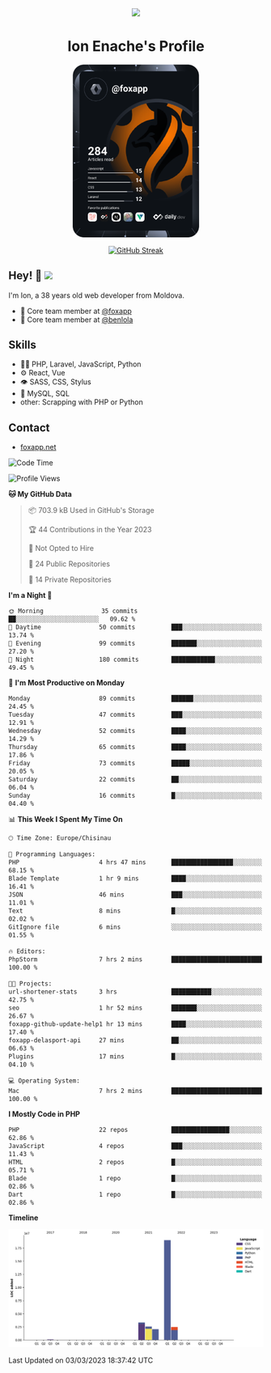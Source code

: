 <div id="header" align="center">
  <img src="https://media.giphy.com/media/M9gbBd9nbDrOTu1Mqx/giphy.gif" width="100"/>
	<h1>Ion Enache's Profile</h1>
</div>
<div align="center">
	<a href="https://app.daily.dev/foxapp"><img src="https://github.com/foxapp/foxapp/blob/master/devcard.svg" width="250" alt="Ion Enache's Dev Card"/></a>
</div>


<div align="center">
	
[![GitHub Streak](http://github-readme-streak-stats.herokuapp.com?user=foxapp&hide_border=true&date_format=M%20j%5B%2C%20Y%5D)](https://git.io/streak-stats)
	
</div>


## Hey! 👋 <img src="https://media.giphy.com/media/hvRJCLFzcasrR4ia7z/giphy.gif" width="30px"/>
I'm Ion, a 38 years old web developer from Moldova.


- 👥 Core team member at [@foxapp](https://github.com/foxapp)
- 👥 Core team member at [@benlola](https://github.com/benlola)

## Skills
- 👨‍💻 PHP, Laravel, JavaScript, Python
- ⚙️ React, Vue
- 👁️ SASS, CSS, Stylus
- 💽 MySQL, SQL
- other: Scrapping with PHP or Python

## Contact
- [foxapp.net](https://www.foxapp.net)

<!--START_SECTION:waka-->
![Code Time](http://img.shields.io/badge/Code%20Time-1%2C239%20hrs%2044%20mins-blue)

![Profile Views](http://img.shields.io/badge/Profile%20Views-0-blue)

**🐱 My GitHub Data** 

> 📦 703.9 kB Used in GitHub's Storage 
 > 
> 🏆 44 Contributions in the Year 2023
 > 
> 🚫 Not Opted to Hire
 > 
> 📜 24 Public Repositories 
 > 
> 🔑 14 Private Repositories 
 > 
**I'm a Night 🦉** 

```text
🌞 Morning                35 commits          ██░░░░░░░░░░░░░░░░░░░░░░░   09.62 % 
🌆 Daytime                50 commits          ███░░░░░░░░░░░░░░░░░░░░░░   13.74 % 
🌃 Evening                99 commits          ███████░░░░░░░░░░░░░░░░░░   27.20 % 
🌙 Night                  180 commits         ████████████░░░░░░░░░░░░░   49.45 % 
```
📅 **I'm Most Productive on Monday** 

```text
Monday                   89 commits          ██████░░░░░░░░░░░░░░░░░░░   24.45 % 
Tuesday                  47 commits          ███░░░░░░░░░░░░░░░░░░░░░░   12.91 % 
Wednesday                52 commits          ████░░░░░░░░░░░░░░░░░░░░░   14.29 % 
Thursday                 65 commits          ████░░░░░░░░░░░░░░░░░░░░░   17.86 % 
Friday                   73 commits          █████░░░░░░░░░░░░░░░░░░░░   20.05 % 
Saturday                 22 commits          ██░░░░░░░░░░░░░░░░░░░░░░░   06.04 % 
Sunday                   16 commits          █░░░░░░░░░░░░░░░░░░░░░░░░   04.40 % 
```


📊 **This Week I Spent My Time On** 

```text
🕑︎ Time Zone: Europe/Chisinau

💬 Programming Languages: 
PHP                      4 hrs 47 mins       █████████████████░░░░░░░░   68.15 % 
Blade Template           1 hr 9 mins         ████░░░░░░░░░░░░░░░░░░░░░   16.41 % 
JSON                     46 mins             ███░░░░░░░░░░░░░░░░░░░░░░   11.01 % 
Text                     8 mins              █░░░░░░░░░░░░░░░░░░░░░░░░   02.02 % 
GitIgnore file           6 mins              ░░░░░░░░░░░░░░░░░░░░░░░░░   01.55 % 

🔥 Editors: 
PhpStorm                 7 hrs 2 mins        █████████████████████████   100.00 % 

🐱‍💻 Projects: 
url-shortener-stats      3 hrs               ███████████░░░░░░░░░░░░░░   42.75 % 
seo                      1 hr 52 mins        ███████░░░░░░░░░░░░░░░░░░   26.67 % 
foxapp-github-update-help1 hr 13 mins        ████░░░░░░░░░░░░░░░░░░░░░   17.40 % 
foxapp-delasport-api     27 mins             ██░░░░░░░░░░░░░░░░░░░░░░░   06.63 % 
Plugins                  17 mins             █░░░░░░░░░░░░░░░░░░░░░░░░   04.10 % 

💻 Operating System: 
Mac                      7 hrs 2 mins        █████████████████████████   100.00 % 
```

**I Mostly Code in PHP** 

```text
PHP                      22 repos            ████████████████░░░░░░░░░   62.86 % 
JavaScript               4 repos             ███░░░░░░░░░░░░░░░░░░░░░░   11.43 % 
HTML                     2 repos             █░░░░░░░░░░░░░░░░░░░░░░░░   05.71 % 
Blade                    1 repo              █░░░░░░░░░░░░░░░░░░░░░░░░   02.86 % 
Dart                     1 repo              █░░░░░░░░░░░░░░░░░░░░░░░░   02.86 % 
```



**Timeline**

![Lines of Code chart](https://raw.githubusercontent.com/foxapp/foxapp/master/assets/bar_graph.png)


 Last Updated on 03/03/2023 18:37:42 UTC
<!--END_SECTION:waka-->
